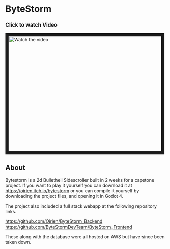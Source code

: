 # ByteStorm

### Click to watch Video

<a href="https://www.youtube.com/watch?v=oaBvS7CCols" target="_blank">
 <img src="https://i1.ytimg.com/vi/oaBvS7CCols/hqdefault.jpg" alt="Watch the video" width="480" height="360" border="10" />
</a>

## About

Bytestorm is a 2d Bullethell Sidescroller built in 2 weeks for a capstone project. If you want to play it yourself you can download it at https://oirien.itch.io/bytestorm or you can compile it yourself by downloading the project files, and opening it in Godot 4.

The project also included a full stack webapp at the following repository links.

https://github.com/Oirien/ByteStorm_Backend
https://github.com/ByteStormDevTeam/ByteStorm_Frontend

These along with the database were all hosted on AWS but have since been taken down.

